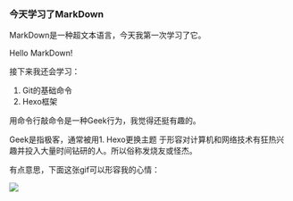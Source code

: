 ### 今天学习了MarkDown
MarkDown是一种超文本语言，今天我第一次学习了它。

Hello MarkDown! 

接下来我还会学习：

1. Git的基础命令
1. Hexo框架

用命令行敲命令是一种Geek行为，我觉得还挺有趣的。

Geek是指极客，通常被用1. Hexo更换主题
于形容对计算机和网络技术有狂热兴趣并投入大量时间钻研的人。所以俗称发烧友或怪杰。

有点意思，下面这张gif可以形容我的心情：

![](https://qgt-style.oss-cn-hangzhou.aliyuncs.com/newcoursep4/g1/g1-2-2/tenor.gif)
